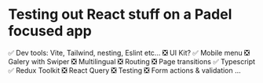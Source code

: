 # Testing out React stuff on a Padel focused app

:white_check_mark: Dev tools: Vite, Tailwind, nesting, Eslint etc...
:negative_squared_cross_mark: UI Kit?
:white_check_mark: Mobile menu
:negative_squared_cross_mark: Galery with Swiper
:negative_squared_cross_mark: Multilingual
:negative_squared_cross_mark: Routing
:negative_squared_cross_mark: Page transitions
:white_check_mark: Typescript
:white_check_mark: Redux Toolkit
:negative_squared_cross_mark: React Query
:negative_squared_cross_mark: Testing
:negative_squared_cross_mark: Form actions & validation
...
